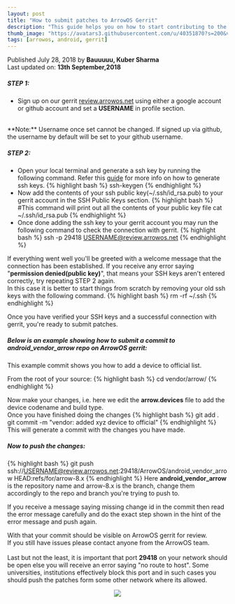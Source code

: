 ```yaml
---
layout: post
title: "How to submit patches to ArrowOS Gerrit"
description: "This guide helps you on how to start contributing to the project"
thumb_image: "https://avatars3.githubusercontent.com/u/40351870?s=200&v=4"
tags: [arrowos, android, gerrit]
---
```


Published July 28, 2018 by **Bauuuuu, Kuber Sharma**<br>
Last updated on: **13th September,2018**

##### STEP 1:
  - Sign up on our gerrit [review.arrowos.net](https://review.arrowos.net) using either a google account or github account and set a **USERNAME** in profile section.<br>
<br>
**Note:** Username once set cannot be changed. If signed up via github, the username by default will be set to your github username.

##### STEP 2:
  - Open your local terminal and generate a ssh key by running the following command. Refer this [guide](https://help.github.com/articles/generating-a-new-ssh-key-and-adding-it-to-the-ssh-agent) for more info on how to generate ssh keys.
{% highlight bash %}
ssh-keygen
{% endhighlight %}
  - Now add the contents of your ssh public key(~/.ssh/id_rsa.pub) to your gerrit account in the SSH Public Keys section.
{% highlight bash %}
#This command will print out all the contents of your public key file
cat ~/.ssh/id_rsa.pub
{% endhighlight %}
  - Once done adding the ssh key to your gerrit account you may run the following command to check the connection with gerrit.
{% highlight bash %}
ssh -p 29418 USERNAME@review.arrowos.net
{% endhighlight %}

If everything went well you'll be greeted with a welcome message that the connection has been established. If you receive any error saying "**permission denied(public key)**", that means your SSH keys aren't entered correctly, try repeating STEP 2 again.<br>
In this case it is better to start things from scratch by removing your old ssh keys with the following command.
{% highlight bash %}
rm -rf ~/.ssh
{% endhighlight %}

Once you have verified your SSH keys and a successful connection with gerrit, you're ready to submit patches.

##### Below is an example showing how to submit a commit to **android_vendor_arrow** repo on ArrowOS gerrit:
This example commit shows you how to add a device to official list.

From the root of your source:
{% highlight bash %}
cd vendor/arrow/
{% endhighlight %}

Now make your changes, i.e. here we edit the **arrow.devices** file to add the device codename and build type.<br>
Once you have finished doing the changes
{% highlight bash %}
git add .
git commit -m "vendor: added xyz device to official"
{% endhighlight %}
This will generate a commit with the changes you have made.

##### Now to push the changes:
{% highlight bash %}
git push ssh://USERNAME@review.arrowos.net:29418/ArrowOS/android_vendor_arrow HEAD:refs/for/arrow-8.x
{% endhighlight %}
Here **android_vendor_arrow** is the repository name and arrow-8.x is the branch, change them accordingly to the repo and branch you're trying to push to.<br>

If you receive a message saying missing change id in the commit then read the error message carefully and do the exact step shown in the hint of the error message and push again.

With that your commit should be visible on ArrowOS gerrit for review.<br>
If you still have issues please contact anyone from the ArrowOS team.<br>
<br>
Last but not the least, it is important that port **29418** on your network should be open else you will receive an error saying "no route to host".
Some universities, institutions effectively block this port and in such cases you should push the patches form some other network where its allowed.

<center><img src="https://media.giphy.com/media/3o7qE1YN7aBOFPRw8E/giphy.gif"></center>
